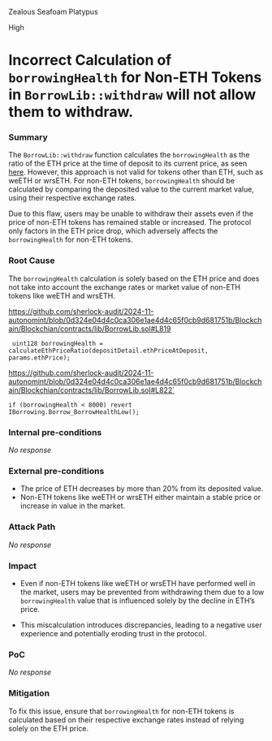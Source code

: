 Zealous Seafoam Platypus

High

# Incorrect Calculation of `borrowingHealth` for Non-ETH Tokens in `BorrowLib::withdraw` will not allow them to withdraw.

### Summary

The `BorrowLib::withdraw` function calculates the `borrowingHealth` as the ratio of the ETH price at the time of deposit to its current price, as seen [here](https://github.com/sherlock-audit/2024-11-autonomint/blob/0d324e04d4c0ca306e1ae4d4c65f0cb9d681751b/Blockchain/Blockchian/contracts/lib/BorrowLib.sol#L819). However, this approach is not valid for tokens other than ETH, such as weETH or wrsETH. For non-ETH tokens, `borrowingHealth` should be calculated by comparing the deposited value to the current market value, using their respective exchange rates.

Due to this flaw, users may be unable to withdraw their assets even if the price of non-ETH tokens has remained stable or increased. The protocol only factors in the ETH price drop, which adversely affects the `borrowingHealth` for non-ETH tokens.


### Root Cause

The `borrowingHealth` calculation is solely based on the ETH price and does not take into account the exchange rates or market value of non-ETH tokens like weETH and wrsETH.

https://github.com/sherlock-audit/2024-11-autonomint/blob/0d324e04d4c0ca306e1ae4d4c65f0cb9d681751b/Blockchain/Blockchian/contracts/lib/BorrowLib.sol#L819

` uint128 borrowingHealth = calculateEthPriceRatio(depositDetail.ethPriceAtDeposit, params.ethPrice);`

https://github.com/sherlock-audit/2024-11-autonomint/blob/0d324e04d4c0ca306e1ae4d4c65f0cb9d681751b/Blockchain/Blockchian/contracts/lib/BorrowLib.sol#L822`

`if (borrowingHealth < 8000) revert IBorrowing.Borrow_BorrowHealthLow();`

### Internal pre-conditions

_No response_

### External pre-conditions

- The price of ETH decreases by more than 20% from its deposited value.  
- Non-ETH tokens like weETH or wrsETH either maintain a stable price or increase in value in the market.


### Attack Path

_No response_

### Impact

- Even if non-ETH tokens like weETH or wrsETH have performed well in the market, users may be prevented from withdrawing them due to a low `borrowingHealth` value that is influenced solely by the decline in ETH’s price.  

- This miscalculation introduces discrepancies, leading to a negative user experience and potentially eroding trust in the protocol.


### PoC

_No response_

### Mitigation

To fix this issue, ensure that `borrowingHealth` for non-ETH tokens is calculated based on their respective exchange rates instead of relying solely on the ETH price.  
